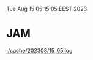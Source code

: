 Tue Aug 15 05:15:05 EEST 2023
# JAM
<a href='./cache/202308/15_05.log'>./cache/202308/15_05.log</a>
